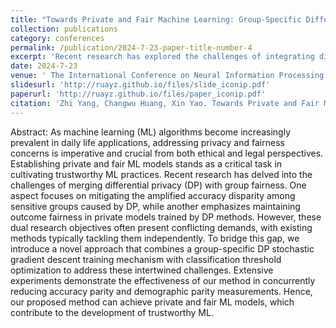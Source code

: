 ```yaml
---
title: "Towards Private and Fair Machine Learning: Group-Specific Differentially Private Stochastic Gradient Descent with Threshold Optimization"
collection: publications
category: conferences
permalink: /publication/2024-7-23-paper-title-number-4
excerpt: 'Recent research has explored the challenges of integrating differential privacy (DP) with group fairness. One line of work focuses on mitigating the accuracy disparity among sensitive groups introduced by DP, while another aims to maintain outcome fairness in DP-trained models. However, these objectives often conflict, and existing methods typically address them in isolation. To navigate this trade-off, I developed a group-specific Differentially private stochastic gradient descent (DP-SGD) training mechanism with classification threshold optimization. This approach jointly reduces accuracy disparity and achieves outcome fairness.'
date: 2024-7-23
venue: ' The International Conference on Neural Information Processing (ICONIP)'
slidesurl: 'http://ruayz.github.io/files/slide_iconip.pdf'
paperurl: 'http://ruayz.github.io/files/paper_iconip.pdf'
citation: 'Zhi Yang, Changwu Huang, Xin Yao. Towards Private and Fair Machine Learning: Group-Specific Differentially Private Stochastic Gradient Descent with Threshold Optimization. The International Conference on Neural Information Processing, Cham: Springer Nature Switzerland, 2024. (Recently Accepted)'
---
```


Abstract: As machine learning (ML) algorithms become increasingly prevalent in daily life applications, addressing privacy and fairness concerns is imperative and crucial from both ethical and legal perspectives. Establishing private and fair ML models stands as a critical task in cultivating trustworthy ML practices. Recent research has delved into the challenges of merging differential privacy (DP) with group fairness. One aspect focuses on mitigating the amplified accuracy disparity among sensitive groups caused by DP, while another emphasizes maintaining outcome fairness in private models trained by DP methods. However, these dual research objectives often present conflicting demands, with existing methods typically tackling them independently. To bridge this gap, we introduce a novel approach that combines a group-specific DP stochastic gradient descent training mechanism with classification threshold optimization to address these intertwined challenges. Extensive experiments demonstrate the effectiveness of our method in concurrently reducing accuracy parity and demographic parity measurements. Hence, our proposed method can achieve private and fair ML models, which contribute to the development of trustworthy ML. 
